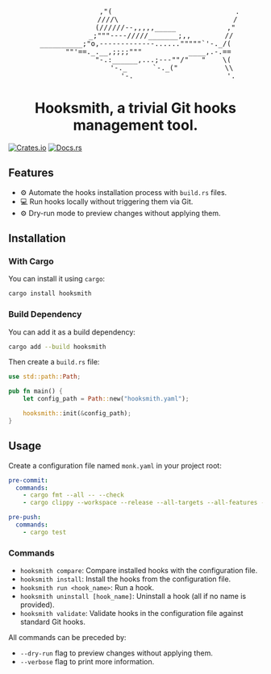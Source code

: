 <pre align="center">
                ,"(                             .
               ////\                           /
              (//////--,,,,,_____            ,"
            _;"""----/////_______;,,        //
__________;"o,-------------......"""""`'-._/(
      ""'==._.__,;;;;"""           ____,.-.==
             "-.:______,...;---""/"   "    \(
                 '-._      `-._("           \\
                     '-._                     '._
</pre>

<h1 align="center">
    Hooksmith, a trivial Git hooks management tool.
</h1>

[![Crates.io](https://img.shields.io/crates/v/hooksmith.svg)](https://crates.io/crates/hooksmith)
[![Docs.rs](https://img.shields.io/docsrs/hooksmith/latest)](https://docs.rs/hooksmith)

## Features

- ⚙️ Automate the hooks installation process with `build.rs` files.
- 💻 Run hooks locally without triggering them via Git.
- ⚙️ Dry-run mode to preview changes without applying them.

## Installation

### With Cargo
You can install it using `cargo`:

```sh
cargo install hooksmith
```

### Build Dependency

You can add it as a build dependency:

```sh
cargo add --build hooksmith
```

Then create a `build.rs` file:

```rust
use std::path::Path;

pub fn main() {
    let config_path = Path::new("hooksmith.yaml");

    hooksmith::init(&config_path);
}
```

## Usage

Create a configuration file named `monk.yaml` in your project root:

```yaml
pre-commit:
  commands:
    - cargo fmt --all -- --check
    - cargo clippy --workspace --release --all-targets --all-features -- --deny warnings

pre-push:
  commands:
    - cargo test

```

### Commands

- `hooksmith compare`: Compare installed hooks with the configuration file.
- `hooksmith install`: Install the hooks from the configuration file.
- `hooksmith run <hook_name>`: Run a hook.
- `hooksmith uninstall [hook_name]`: Uninstall a hook (all if no name is provided).
- `hooksmith validate`: Validate hooks in the configuration file against standard Git hooks.

All commands can be preceded by:

- `--dry-run` flag to preview changes without applying them.
- `--verbose` flag to print more information.
